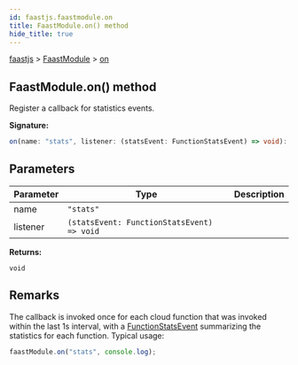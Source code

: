 ```yaml
---
id: faastjs.faastmodule.on
title: FaastModule.on() method
hide_title: true
---
```

[faastjs](./faastjs.md) &gt; [FaastModule](./faastjs.faastmodule.md) &gt; [on](./faastjs.faastmodule.on.md)

## FaastModule.on() method

Register a callback for statistics events.

<b>Signature:</b>

```typescript
on(name: "stats", listener: (statsEvent: FunctionStatsEvent) => void): void;
```

## Parameters

|  Parameter | Type | Description |
|  --- | --- | --- |
|  name | <code>&quot;stats&quot;</code> |  |
|  listener | <code>(statsEvent: FunctionStatsEvent) =&gt; void</code> |  |

<b>Returns:</b>

`void`

## Remarks

The callback is invoked once for each cloud function that was invoked within the last 1s interval, with a [FunctionStatsEvent](./faastjs.functionstatsevent.md) summarizing the statistics for each function. Typical usage:

```typescript
faastModule.on("stats", console.log);

```
